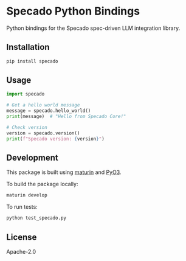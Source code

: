 # Specado Python Bindings

Python bindings for the Specado spec-driven LLM integration library.

## Installation

```bash
pip install specado
```

## Usage

```python
import specado

# Get a hello world message
message = specado.hello_world()
print(message)  # "Hello from Specado Core!"

# Check version
version = specado.version()
print(f"Specado version: {version}")
```

## Development

This package is built using [maturin](https://github.com/PyO3/maturin) and [PyO3](https://pyo3.rs/).

To build the package locally:

```bash
maturin develop
```

To run tests:

```bash
python test_specado.py
```

## License

Apache-2.0
